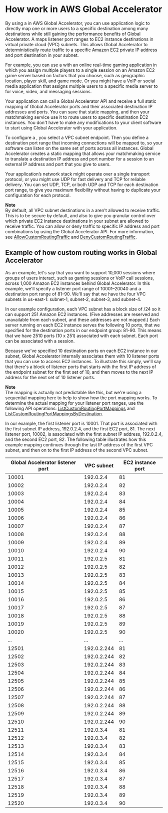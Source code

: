 # How work in AWS Global Accelerator<a name="about-custom-routing-how-it-works"></a>

By using a in AWS Global Accelerator, you can use application logic to directly map one or more users to a specific destination among many destinations while still gaining the performance benefits of Global Accelerator\. A maps listener port ranges to EC2 instance destinations in virtual private cloud \(VPC\) subnets\. This allows Global Accelerator to deterministically route traffic to a specific Amazon EC2 private IP address and port destination in your subnet\. 

For example, you can use a with an online real\-time gaming application in which you assign multiple players to a single session on an Amazon EC2 game server based on factors that you choose, such as geographic location, player skill, and game mode\. Or you might have a VoIP or social media application that assigns multiple users to a specific media server to for voice, video, and messaging sessions\.

Your application can call a Global Accelerator API and receive a full static mapping of Global Accelerator ports and their associated destination IP addresses and ports\. You can save that static mapping, and then your matchmaking service use it to route users to specific destination EC2 instances\. You don't have to make any modifications to your client software to start using Global Accelerator with your application\.

To configure a , you select a VPC subnet endpoint\. Then you define a destination port range that incoming connections will be mapped to, so your software can listen on the same set of ports across all instances\. Global Accelerator creates a static mapping that allows your matchmaking service to translate a destination IP address and port number for a session to an external IP address and port that you give to users\.

Your application’s network stack might operate over a single transport protocol, or you might use UDP for fast delivery and TCP for reliable delivery\. You can set UDP, TCP, or both UDP and TCP for each destination port range, to give you maximum flexibility without having to duplicate your configuration for each protocol\.

**Note**  
By default, all VPC subnet destinations in a aren't allowed to receive traffic\. This is to be secure by default, and also to give you granular control over which private EC2 instance destinations in your subnet are allowed to receive traffic\. You can allow or deny traffic to specific IP address and port combinations by using the Global Accelerator API\. For more information, see [AllowCustomRoutingTraffic](https://docs.aws.amazon.com/global-accelerator/latest/api/API_AllowCustomRoutingTraffic.html) and [DenyCustomRoutingTraffic](https://docs.aws.amazon.com/global-accelerator/latest/api/API_DenyCustomRoutingTraffic.html)\.

## Example of how custom routing works in Global Accelerator<a name="about-custom-routing-how-it-works.example"></a>

As an example, let's say that you want to support 10,000 sessions where groups of users interact, such as gaming sessions or VoIP call sessions, across 1,000 Amazon EC2 instances behind Global Accelerator\. In this example, we'll specify a listener port range of 10001–20040 and a destination port range of 81–90\. We'll say that we have the four VPC subnets in us\-east\-1: subnet\-1, subnet\-2, subnet\-3, and subnet\-4\.

In our example configuration, each VPC subnet has a block size of /24 so it can support 251 Amazon EC2 instances\. \(Five addresses are reserved and unavailable from each subnet, and these addresses are not mapped\.\) Each server running on each EC2 instance serves the following 10 ports, that we specified for the destination ports in our endpoint group: 81\-90\. This means that we have 2510 ports \(10 x 251\) associated with each subnet\. Each port can be associated with a session\.

Because we've specified 10 destination ports on each EC2 instance in our subnet, Global Accelerator internally associates them with 10 listener ports that you can use to access EC2 instances\. To illustrate this simply, we'll say that there's a block of listener ports that starts with the first IP address of the endpoint subnet for the first set of 10, and then moves to the next IP address for the next set of 10 listener ports\. 

**Note**  
The mapping is actually not predictable like this, but we're using a sequential mapping here to help to show how the port mapping works\. To determine the actual mapping for your listener port ranges, use the following API operations: [ ListCustomRoutingPortMappings](https://docs.aws.amazon.com/global-accelerator/latest/api/API_ListCustomRoutingPortMappings.html) and [ ListCustomRoutingPortMappingsByDestination](https://docs.aws.amazon.com/global-accelerator/latest/api/API_ListCustomRoutingPortMappingsByDestination.html)\.

In our example, the first listener port is 10001\. That port is associated with the first subnet IP address, 192\.0\.2\.4, and the first EC2 port, 81\. The next listener port, 10002, is associated with the first subnet IP address, 192\.0\.2\.4, and the second EC2 port, 82\. The following table illustrates how this example mapping continues through the last IP address of the first VPC subnet, and then on to the first IP address of the second VPC subnet\.


| Global Accelerator listener port | VPC subnet | EC2 instance port | 
| --- | --- | --- | 
| 10001 | 192\.0\.2\.4 | 81 | 
| 10002 | 192\.0\.2\.4 | 82 | 
| 10003 | 192\.0\.2\.4 | 83 | 
| 10004 | 192\.0\.2\.4 | 84 | 
| 10005 | 192\.0\.2\.4 | 85 | 
| 10006 | 192\.0\.2\.4 | 86 | 
| 10007 | 192\.0\.2\.4 | 87 | 
| 10008 | 192\.0\.2\.4 | 88 | 
| 10009 | 192\.0\.2\.4 | 89 | 
| 10010 | 192\.0\.2\.4 | 90 | 
| 10011 | 192\.0\.2\.5 | 81 | 
| 10012 | 192\.0\.2\.5 | 82 | 
| 10013 | 192\.0\.2\.5 | 83 | 
| 10014 | 192\.0\.2\.5 | 84 | 
| 10015 | 192\.0\.2\.5 | 85 | 
| 10016 | 192\.0\.2\.5 | 86 | 
| 10017 | 192\.0\.2\.5 | 87 | 
| 10018 | 192\.0\.2\.5 | 88 | 
| 10019 | 192\.0\.2\.5 | 89 | 
| 10020 | 192\.0\.2\.5 | 90 | 
| \.\.\. | \.\.\. | \.\.\. | 
| 12501 | 192\.0\.2\.244 | 81 | 
| 12502 | 192\.0\.2\.244 | 82 | 
| 12503 | 192\.0\.2\.244 | 83 | 
| 12504 | 192\.0\.2\.244 | 84 | 
| 12505 | 192\.0\.2\.244 | 85 | 
| 12506 | 192\.0\.2\.244 | 86 | 
| 12507 | 192\.0\.2\.244 | 87 | 
| 12508 | 192\.0\.2\.244 | 88 | 
| 12509 | 192\.0\.2\.244 | 89 | 
| 12510 | 192\.0\.2\.244 | 90 | 
| 12511 | 192\.0\.3\.4 | 81 | 
| 12512 | 192\.0\.3\.4 | 82 | 
| 12513 | 192\.0\.3\.4 | 83 | 
| 12514 | 192\.0\.3\.4 | 84 | 
| 12515 | 192\.0\.3\.4 | 85 | 
| 12516 | 192\.0\.3\.4 | 86 | 
| 12517 | 192\.0\.3\.4 | 87 | 
| 12518 | 192\.0\.3\.4 | 88 | 
| 12519 | 192\.0\.3\.4 | 89 | 
| 12520 | 192\.0\.3\.4 | 90 | 